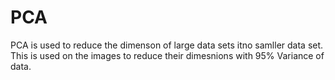 # PCA
PCA is used to reduce the dimenson of large data sets itno samller data set.
<br>
This is used on the images to reduce their dimesnions with 95% Variance of data.
